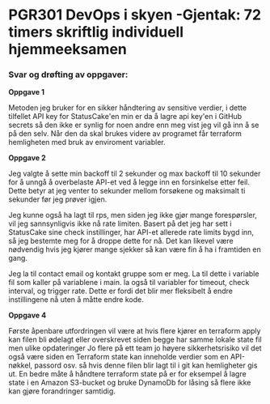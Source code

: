 # PGR301 DevOps i skyen -Gjentak: 72 timers skriftlig individuell hjemmeeksamen

### Svar og drøfting av oppgaver: 

**Oppgave 1**

Metoden jeg bruker for en sikker håndtering av sensitive verdier, i dette tilfellet API key for StatusCake'en min er da
å lagre api key'en i GitHub secrets så den ikke er synlig for noen andre enn meg vist jeg vil gå inn å se på den selv.
Når den da skal brukes videre av programet får terraform hemligheten med bruk av enviroment variabler.

**Oppgave 2**

Jeg valgte å sette min backoff til 2 sekunder og max backoff til 10 sekunder for å unngå å overbelaste API-et ved å legge inn en forsinkelse etter feil.
Dette betyr at jeg venter to sekunder mellom forsøkene og maksimalt ti sekunder før jeg prøver igjen.

Jeg kunne også ha lagt til rps, men siden jeg ikke gjør mange forespørsler, vil jeg sannsynligvis ikke nå rate limiten.
Basert på det jeg har sett i StatusCake sine check instillinger, har API-et allerede rate limits bygd inn, så jeg bestemte meg for å droppe dette for nå.
Det kan likevel være nødvendig hvis jeg kjører mange sjekker så kan være fin å ha i framtiden en gang.

Jeg la til contact email og kontakt gruppe som er meg. La til dette i variable fil som kaller på variablene i main. la også til variabler
for timeout, check interval, og trigger rate. Dette er fordi det blir mer fleksibelt å endre instillingene nå uten å måtte endre kode.

**Oppgave 4**

Første åpenbare utfordringen vil være at hvis flere kjører en terraform apply kan filen bli ødelagt eller overskrevet siden begge har samme lokale state fil men ulike opdateringer
Jo flere på ett team jo høyere sikkerhetsrisiko vil det også være siden en Terraform state kan inneholde verdier som en API-nøkkel, passord osv. så hvis denne filen blir lagt til i git kan hemligheter gis ut.
En bedre måte å håndtere terraform state på er for eksempel å lagre state i en Amazon S3-bucket og bruke DynamoDb for låsing så flere ikke kan gjøre forandringer samtidig.
